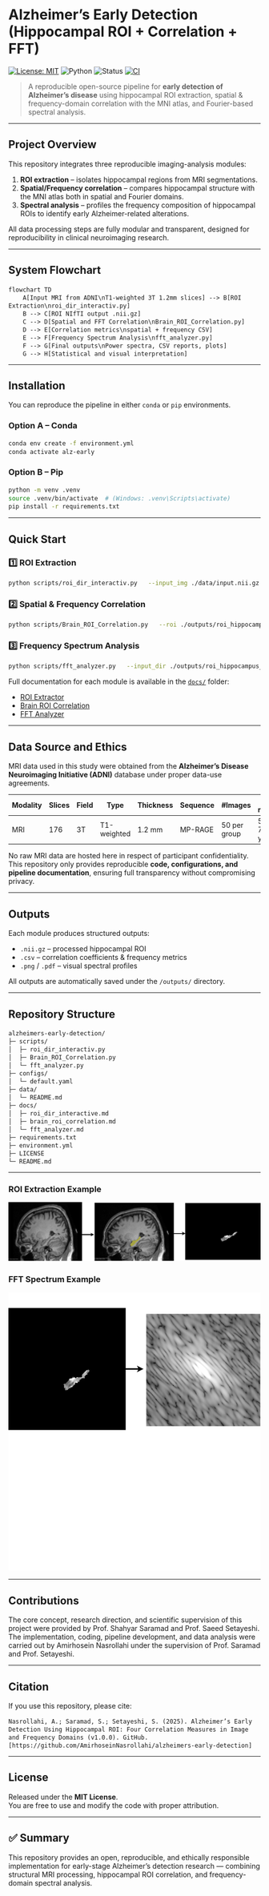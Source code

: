 # Alzheimer’s Early Detection (Hippocampal ROI + Correlation + FFT)

[![License: MIT](https://img.shields.io/badge/License-MIT-green.svg)](LICENSE)
![Python](https://img.shields.io/badge/Python-3.10%2B-blue)
![Status](https://img.shields.io/badge/Release-v1.0.0-success)
[![CI](https://github.com/AmirhoseinNasrollahi/alzheimers-early-detection/actions/workflows/ci.yml/badge.svg)](https://github.com/AmirhoseinNasrollahi/alzheimers-early-detection/actions/workflows/ci.yml)

> A reproducible open-source pipeline for **early detection of Alzheimer’s disease** using hippocampal ROI extraction, spatial & frequency-domain correlation with the MNI atlas, and Fourier-based spectral analysis.

---

##  Project Overview

This repository integrates three reproducible imaging-analysis modules:
1. **ROI extraction** – isolates hippocampal regions from MRI segmentations.  
2. **Spatial/Frequency correlation** – compares hippocampal structure with the MNI atlas both in spatial and Fourier domains.  
3. **Spectral analysis** – profiles the frequency composition of hippocampal ROIs to identify early Alzheimer-related alterations.

All data processing steps are fully modular and transparent, designed for reproducibility in clinical neuroimaging research.

---

##  System Flowchart

```mermaid
flowchart TD
    A[Input MRI from ADNI\nT1-weighted 3T 1.2mm slices] --> B[ROI Extraction\nroi_dir_interactiv.py]
    B --> C[ROI NIfTI output .nii.gz]
    C --> D[Spatial and FFT Correlation\nBrain_ROI_Correlation.py]
    D --> E[Correlation metrics\nspatial + frequency CSV]
    E --> F[Frequency Spectrum Analysis\nfft_analyzer.py]
    F --> G[Final outputs\nPower spectra, CSV reports, plots]
    G --> H[Statistical and visual interpretation]
```

---

##  Installation

You can reproduce the pipeline in either `conda` or `pip` environments.

### Option A – Conda
```bash
conda env create -f environment.yml
conda activate alz-early
```

### Option B – Pip
```bash
python -m venv .venv
source .venv/bin/activate  # (Windows: .venv\Scripts\activate)
pip install -r requirements.txt
```

---

##  Quick Start

### 1️⃣ ROI Extraction
```bash
python scripts/roi_dir_interactiv.py   --input_img ./data/input.nii.gz   --input_seg ./data/input.seg   --labels 17 53   --out_nii ./outputs/roi_hippocampus.nii.gz
```

### 2️⃣ Spatial & Frequency Correlation
```bash
python scripts/Brain_ROI_Correlation.py   --roi ./outputs/roi_hippocampus.nii.gz   --mni ./data/mni/MNI152_T1_1mm_brain.nii.gz   --method pearson   --out_csv ./outputs/correlation_metrics.csv
```

### 3️⃣ Frequency Spectrum Analysis
```bash
python scripts/fft_analyzer.py   --input_dir ./outputs/roi_hippocampus_fft   --out_dir ./outputs/fft_results
```

Full documentation for each module is available in the [`docs/`](docs) folder:
- [ROI Extractor](docs/roi_dir_interactive.md)  
- [Brain ROI Correlation](docs/brain_roi_correlation.md)  
- [FFT Analyzer](docs/fft_analyzer.md)

---

##  Data Source and Ethics

MRI data used in this study were obtained from the **Alzheimer’s Disease Neuroimaging Initiative (ADNI)** database under proper data-use agreements.

| Modality | Slices | Field | Type | Thickness | Sequence | #Images | Age range |
|-----------|---------|--------|--------|-------------|-----------|------------|-------------|
| MRI | 176 | 3T | T1-weighted | 1.2 mm | MP-RAGE | 50 per group | 50–70 years |

No raw MRI data are hosted here in respect of participant confidentiality.  
This repository only provides reproducible **code, configurations, and pipeline documentation**, ensuring full transparency without compromising privacy.

---

##  Outputs

Each module produces structured outputs:
- `.nii.gz` – processed hippocampal ROI  
- `.csv` – correlation coefficients & frequency metrics  
- `.png` / `.pdf` – visual spectral profiles  

All outputs are automatically saved under the `/outputs/` directory.

---

##  Repository Structure
```
alzheimers-early-detection/
├─ scripts/
│  ├─ roi_dir_interactiv.py
│  ├─ Brain_ROI_Correlation.py
│  └─ fft_analyzer.py
├─ configs/
│  └─ default.yaml
├─ data/
│  └─ README.md
├─ docs/
│  ├─ roi_dir_interactive.md
│  ├─ brain_roi_correlation.md
│  └─ fft_analyzer.md
├─ requirements.txt
├─ environment.yml
├─ LICENSE
└─ README.md
```

---


### ROI Extraction Example
![ROI Extraction](docs/Hippocampal-Mask-Extraction.png.png)

### FFT Spectrum Example
![FFT Spectrum](docs/Fourier-Transform.png)

---
## Contributions
The core concept, research direction, and scientific supervision of this project were provided by Prof. Shahyar Saramad and Prof. Saeed Setayeshi.   The implementation, coding, pipeline development, and data analysis were carried out by  Amirhosein Nasrollahi  under the supervision of Prof. Saramad and Prof. Setayeshi.  

---
##  Citation

If you use this repository, please cite:

```
Nasrollahi, A.; Saramad, S.; Setayeshi, S. (2025). Alzheimer’s Early Detection Using Hippocampal ROI: Four Correlation Measures in Image and Frequency Domains (v1.0.0). GitHub. [https://github.com/AmirhoseinNasrollahi/alzheimers-early-detection]
```

---

##  License
Released under the **MIT License**.  
You are free to use and modify the code with proper attribution.

---

## ✅ Summary
This repository provides an open, reproducible, and ethically responsible implementation for early-stage Alzheimer’s detection research — combining structural MRI processing, hippocampal ROI correlation, and frequency-domain spectral analysis.
